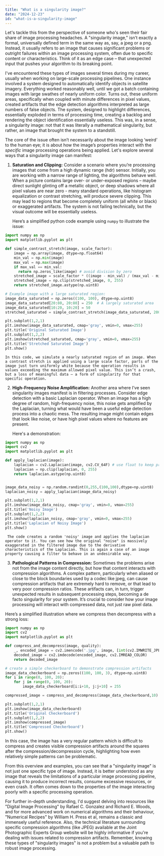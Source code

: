 ```yaml
---
title: "What is a singularity image?"
date: "2024-12-23"
id: "what-is-a-singularity-image"
---
```


Let's tackle this from the perspective of someone who's seen their fair share of image processing headaches. A "singularity image," isn’t exactly a formal, universally defined term in the same way as, say, a jpeg or a png. Instead, it usually refers to an image that causes significant problems or outright failures within an image processing system, often due to specific content or characteristics. Think of it as an edge case – that unexpected input that pushes your algorithm to its breaking point.

I've encountered these types of images several times during my career, usually when working on large-scale processing pipelines. One instance involved a system designed to automatically identify objects in satellite imagery. Everything worked reasonably well, until we got a batch containing images with large swathes of nearly uniform color. Turns out, these uniform areas, specifically when coupled with minute differences in pixel values, created artifacts that the edge detection algorithms interpreted as large numbers of false objects. The system, designed to highlight differences, essentially exploded in terms of processing time, creating a backlog and rendering the object identification essentially useless. This was, in a sense, a singularity image: not that it was literally a mathematical singularity, but rather, an image that brought the system to a standstill.

The core of the issue often isn’t necessarily about the image looking ‘weird’ to the human eye; it is about how the image’s properties interact with the *specific* image processing operations being applied. Let's explore several ways that a singularity image can manifest:

1.  **Saturation and Clipping:** Consider a scenario where you’re processing images that come from a high dynamic range (hdr) sensor. Initially, you are working with a narrow range of lighting, the algorithms behave well. When a picture contains large over- or under-exposed regions – maybe direct sunlight glinting off a metallic object, or deep shadows where all pixel values are near zero - many standard operations, like histogram equalization or contrast stretching, will produce severe clipping. This may lead to regions that become completely uniform (all white or black) or exaggerated artifacts. The system is not failing technically, but the visual outcome will be essentially useless.

    Here’s a simplified python code example using `numpy` to illustrate the issue:

```python
import numpy as np
import matplotlib.pyplot as plt

def simple_contrast_stretch(image, scale_factor):
    image = np.array(image, dtype=np.float64)
    min_val = np.min(image)
    max_val = np.max(image)
    if max_val == min_val:
      return np.zeros_like(image) # avoid division by zero
    stretched_image = scale_factor * ((image - min_val) / (max_val - min_val))
    stretched_image = np.clip(stretched_image, 0, 255)
    return stretched_image.astype(np.uint8)

# Example image with a large saturated region:
image_data_saturated = np.zeros((100, 100), dtype=np.uint8)
image_data_saturated[20:80, 20:80] = 250  # A largely saturated area
image_data_saturated[10:20, 10:20] = 50
stretched_saturated = simple_contrast_stretch(image_data_saturated, 200)

plt.subplot(1,2,1)
plt.imshow(image_data_saturated, cmap='gray', vmin=0, vmax=255)
plt.title('Original Saturated Image')
plt.subplot(1,2,2)
plt.imshow(stretched_saturated, cmap='gray', vmin=0, vmax=255)
plt.title('Stretched Saturated Image')
plt.show()
```

    In this code, we simulate a nearly saturated region of an image. When a contrast stretch is applied using a large scale factor, parts of the image just turn uniformly white because the operation results in values exceeding the maximum allowed pixel value. This isn’t a crash, but a loss of meaningful data – a form of singularity for that specific operation.

2.  **High-Frequency Noise Amplification:** Another area where I’ve seen singularity images manifest is in filtering processes. Consider edge detection with a basic Laplacian operator. When an image has a high degree of random, high-frequency noise, this noise gets amplified by the Laplacian, turning what would have been a useful edge detection process into a chaotic mess. The resulting image might contain edges that look like noise, or have high pixel values where no features are present.

    Here's a demonstration:

```python
import numpy as np
import cv2
import matplotlib.pyplot as plt

def apply_laplacian(image):
    laplacian = cv2.Laplacian(image, cv2.CV_64F) # use float to keep precision.
    laplacian = np.clip(laplacian, 0, 255)
    return laplacian.astype(np.uint8)


image_data_noisy = np.random.randint(0,255,(100,100),dtype=np.uint8)
laplacian_noisy = apply_laplacian(image_data_noisy)

plt.subplot(1,2,1)
plt.imshow(image_data_noisy, cmap='gray', vmin=0, vmax=255)
plt.title('Noisy Image')
plt.subplot(1,2,2)
plt.imshow(laplacian_noisy, cmap='gray', vmin=0, vmax=255)
plt.title('Laplacian of Noisy Image')
plt.show()
```

     The code creates a random 'noisy' image and applies the laplacian operator to it. You can see how the original "noise" is massively exaggerated in the filtered image due to the derivative characteristics of the Laplacian. This is again a case of an image property causing a filter to behave in an undesirable way.

3.  **Pathological Patterns in Compression:** Sometimes the problems arise not from the image content directly, but how that content interacts with compression algorithms. A complex pattern, particularly when aliased or close to the block boundaries used by a codec like jpeg, can cause compression artifacts that are extremely hard to remove, or that lead to very poor compression ratios. These artifacts can, in turn, trigger unexpected results in subsequent processing steps, becoming a de facto singularity for your system. It’s crucial to consider how your image processing will interact with compressed data, not just raw pixel data.

   Here’s a simplified illustration where we compress then decompress with a strong loss:

```python
import numpy as np
import cv2
import matplotlib.pyplot as plt

def compress_and_decompress(image, quality):
    _, encoded_image = cv2.imencode('.jpg', image, [int(cv2.IMWRITE_JPEG_QUALITY), quality])
    decoded_image = cv2.imdecode(encoded_image, cv2.IMREAD_COLOR)
    return decoded_image

# create a simple checkerboard to demonstrate compression artifacts
image_data_checkerboard = np.zeros((100, 100, 3), dtype=np.uint8)
for i in range(0, 100, 20):
    for j in range(0, 100, 20):
        image_data_checkerboard[i:i+10, j:j+10] = 255

compressed_image = compress_and_decompress(image_data_checkerboard,10) #low quality compression.

plt.subplot(1,2,1)
plt.imshow(image_data_checkerboard)
plt.title('Original Checkerboard')
plt.subplot(1,2,2)
plt.imshow(compressed_image)
plt.title('Compressed Checkerboard')
plt.show()
```

   In this case, the image has a very regular pattern which is difficult to compress and creates visible compression artifacts around the squares after the compression/decompression cycle, highlighting how even relatively simple patterns can be problematic.

From this overview and examples, you can see that a "singularity image" is not just one specific type of image. Instead, it is better understood as any image that reveals the limitations of a particular image processing pipeline, causing it to produce incorrect results, consume excessive resources, or even crash. It often comes down to the properties of the image interacting poorly with a specific processing operation.

For further in-depth understanding, I'd suggest delving into resources like "Digital Image Processing" by Rafael C. Gonzalez and Richard E. Woods, and for more advanced work on numerical algorithms and their behaviour, "Numerical Recipes" by William H. Press et al, remains a classic and immensely useful reference. Also, the technical literature surrounding specific compression algorithms (like JPEG) available at the Joint Photographic Experts Group website will be highly informative if you're dealing with issues related to compression artifacts. Remember, knowing these types of "singularity images" is not a problem but a valuable path to robust image processing.

